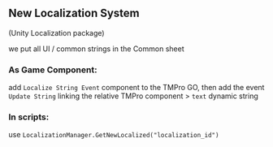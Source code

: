 ## New Localization System
(Unity Localization package)

we put all UI / common strings in the Common sheet

### As Game Component:
add `Localize String Event` component to the TMPro GO, then add the event `Update String` linking the relative TMPro component > `text` dynamic string 

### In scripts:

use  `LocalizationManager.GetNewLocalized("localization_id")`
